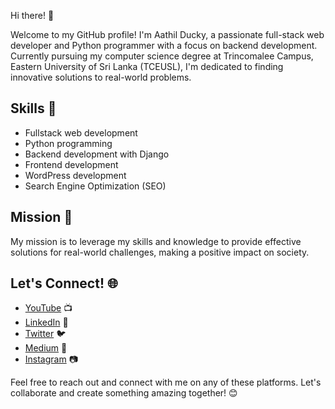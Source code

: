 Hi there! 👋

Welcome to my GitHub profile! I'm Aathil Ducky, a passionate full-stack web developer and Python programmer with a focus on backend development. Currently pursuing my computer science degree at Trincomalee Campus, Eastern University of Sri Lanka (TCEUSL), I'm dedicated to finding innovative solutions to real-world problems.

## Skills 🚀
- Fullstack web development
- Python programming
- Backend development with Django
- Frontend development
- WordPress development
- Search Engine Optimization (SEO)

## Mission 🌟
My mission is to leverage my skills and knowledge to provide effective solutions for real-world challenges, making a positive impact on society.

## Let's Connect! 🌐
- [YouTube](https://www.youtube.com/@aathilducky) 📺
- [LinkedIn](https://www.linkedin.com/in/aathil-ducky-95b12a218) 👔
- [Twitter](https://twitter.com/AathilDucky) 🐦
- [Medium](#) 📝
- [Instagram](#) 📷

Feel free to reach out and connect with me on any of these platforms. Let's collaborate and create something amazing together! 😊
